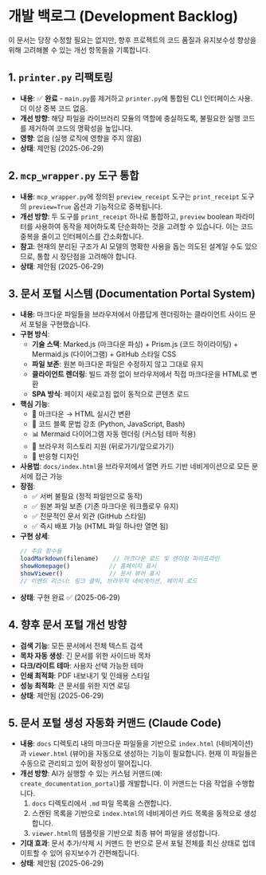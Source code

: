 # 개발 백로그 (Development Backlog)

이 문서는 당장 수정할 필요는 없지만, 향후 프로젝트의 코드 품질과 유지보수성 향상을 위해 고려해볼 수 있는 개선 항목들을 기록합니다.

## 1. `printer.py` 리팩토링

- **내용**: ✅ **완료** - `main.py`를 제거하고 `printer.py`에 통합된 CLI 인터페이스 사용. 더 이상 중복 코드 없음.
- **개선 방향**: 해당 파일을 라이브러리 모듈의 역할에 충실하도록, 불필요한 실행 코드를 제거하여 코드의 명확성을 높입니다.
- **영향**: 없음 (실행 로직에 영향을 주지 않음)
- **상태**: 제안됨 (2025-06-29)

## 2. `mcp_wrapper.py` 도구 통합

- **내용**: `mcp_wrapper.py`에 정의된 `preview_receipt` 도구는 `print_receipt` 도구의 `preview=True` 옵션과 기능적으로 중복됩니다.
- **개선 방향**: 두 도구를 `print_receipt` 하나로 통합하고, `preview` boolean 파라미터를 사용하여 동작을 제어하도록 단순화하는 것을 고려할 수 있습니다. 이는 코드 중복을 줄이고 인터페이스를 간소화합니다.
- **참고**: 현재의 분리된 구조가 AI 모델의 명확한 사용을 돕는 의도된 설계일 수도 있으므로, 통합 시 장단점을 고려해야 합니다.
- **상태**: 제안됨 (2025-06-29)

## 3. 문서 포털 시스템 (Documentation Portal System)

- **내용**: 마크다운 파일들을 브라우저에서 아름답게 렌더링하는 클라이언트 사이드 문서 포털을 구현했습니다.
- **구현 방식**: 
  - **기술 스택**: Marked.js (마크다운 파싱) + Prism.js (코드 하이라이팅) + Mermaid.js (다이어그램) + GitHub 스타일 CSS
  - **파일 보존**: 원본 마크다운 파일은 수정하지 않고 그대로 유지
  - **클라이언트 렌더링**: 빌드 과정 없이 브라우저에서 직접 마크다운을 HTML로 변환
  - **SPA 방식**: 페이지 새로고침 없이 동적으로 콘텐츠 로드
- **핵심 기능**:
  - 📄 마크다운 → HTML 실시간 변환
  - 🎨 코드 블록 문법 강조 (Python, JavaScript, Bash)
  - 📊 Mermaid 다이어그램 자동 렌더링 (커스텀 테마 적용)
  - 🔄 브라우저 히스토리 지원 (뒤로가기/앞으로가기)
  - 📱 반응형 디자인
- **사용법**: `docs/index.html`을 브라우저에서 열면 카드 기반 네비게이션으로 모든 문서에 접근 가능
- **장점**:
  - ✅ 서버 불필요 (정적 파일만으로 동작)
  - ✅ 원본 파일 보존 (기존 마크다운 워크플로우 유지)
  - ✅ 전문적인 문서 외관 (GitHub 스타일)
  - ✅ 즉시 배포 가능 (HTML 파일 하나만 열면 됨)
- **구현 상세**:
  ```javascript
  // 주요 함수들
  loadMarkdown(filename)    // 마크다운 로드 및 렌더링 파이프라인
  showHomepage()           // 홈페이지 표시
  showViewer()             // 문서 뷰어 표시
  // 이벤트 리스너: 링크 클릭, 브라우저 네비게이션, 페이지 로드
  ```
- **상태**: 구현 완료 ✅ (2025-06-29)

## 4. 향후 문서 포털 개선 방향

- **검색 기능**: 모든 문서에서 전체 텍스트 검색
- **목차 자동 생성**: 긴 문서를 위한 사이드바 목차
- **다크/라이트 테마**: 사용자 선택 가능한 테마
- **인쇄 최적화**: PDF 내보내기 및 인쇄용 스타일
- **성능 최적화**: 큰 문서를 위한 지연 로딩
- **상태**: 제안됨 (2025-06-29)

## 5. 문서 포털 생성 자동화 커맨드 (Claude Code)

- **내용**: `docs` 디렉토리 내의 마크다운 파일들을 기반으로 `index.html` (네비게이션)과 `viewer.html` (뷰어)을 자동으로 생성하는 기능이 필요합니다. 현재 이 파일들은 수동으로 관리되고 있어 확장성이 떨어집니다.
- **개선 방향**: AI가 실행할 수 있는 커스텀 커맨드(예: `create_documentation_portal`)를 개발합니다. 이 커맨드는 다음 작업을 수행합니다.
    1. `docs` 디렉토리에서 `.md` 파일 목록을 스캔합니다.
    2. 스캔된 목록을 기반으로 `index.html`의 네비게이션 카드 목록을 동적으로 생성합니다.
    3. `viewer.html`의 템플릿을 기반으로 최종 뷰어 파일을 생성합니다.
- **기대 효과**: 문서 추가/삭제 시 커맨드 한 번으로 문서 포털 전체를 최신 상태로 업데이트할 수 있어 유지보수가 간편해집니다.
- **상태**: 제안됨 (2025-06-29)

